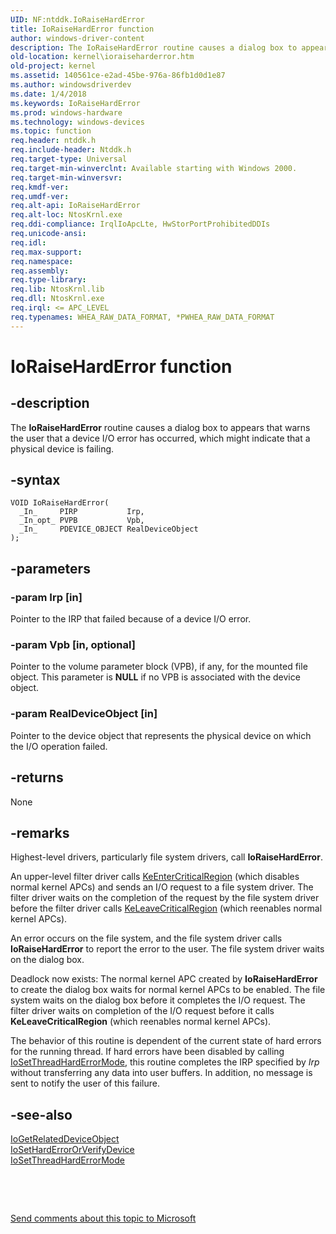```yaml
---
UID: NF:ntddk.IoRaiseHardError
title: IoRaiseHardError function
author: windows-driver-content
description: The IoRaiseHardError routine causes a dialog box to appears that warns the user that a device I/O error has occurred, which might indicate that a physical device is failing.
old-location: kernel\ioraiseharderror.htm
old-project: kernel
ms.assetid: 140561ce-e2ad-45be-976a-86fb1d0d1e87
ms.author: windowsdriverdev
ms.date: 1/4/2018
ms.keywords: IoRaiseHardError
ms.prod: windows-hardware
ms.technology: windows-devices
ms.topic: function
req.header: ntddk.h
req.include-header: Ntddk.h
req.target-type: Universal
req.target-min-winverclnt: Available starting with Windows 2000.
req.target-min-winversvr: 
req.kmdf-ver: 
req.umdf-ver: 
req.alt-api: IoRaiseHardError
req.alt-loc: NtosKrnl.exe
req.ddi-compliance: IrqlIoApcLte, HwStorPortProhibitedDDIs
req.unicode-ansi: 
req.idl: 
req.max-support: 
req.namespace: 
req.assembly: 
req.type-library: 
req.lib: NtosKrnl.lib
req.dll: NtosKrnl.exe
req.irql: <= APC_LEVEL
req.typenames: WHEA_RAW_DATA_FORMAT, *PWHEA_RAW_DATA_FORMAT
---
```


# IoRaiseHardError function



## -description
The <b>IoRaiseHardError</b> routine causes a dialog box to appears that warns the user that a device I/O error has occurred, which might indicate that a physical device is failing.



## -syntax

````
VOID IoRaiseHardError(
  _In_     PIRP           Irp,
  _In_opt_ PVPB           Vpb,
  _In_     PDEVICE_OBJECT RealDeviceObject
);
````


## -parameters

### -param Irp [in]

Pointer to the IRP that failed because of a device I/O error. 


### -param Vpb [in, optional]

Pointer to the volume parameter block (VPB), if any, for the mounted file object. This parameter is <b>NULL</b> if no VPB is associated with the device object.


### -param RealDeviceObject [in]

Pointer to the device object that represents the physical device on which the I/O operation failed. 


## -returns
None


## -remarks
Highest-level drivers, particularly file system drivers, call <b>IoRaiseHardError</b>.

An upper-level filter driver calls <a href="..\ntddk\nf-ntddk-keentercriticalregion.md">KeEnterCriticalRegion</a> (which disables normal kernel APCs) and sends an I/O request to a file system driver. The filter driver waits on the completion of the request by the file system driver before the filter driver calls <a href="..\ntddk\nf-ntddk-keleavecriticalregion.md">KeLeaveCriticalRegion</a> (which reenables normal kernel APCs).

An error occurs on the file system, and the file system driver calls <b>IoRaiseHardError</b> to report the error to the user. The file system driver waits on the dialog box.

Deadlock now exists: The normal kernel APC created by <b>IoRaiseHardError</b> to create the dialog box waits for normal kernel APCs to be enabled. The file system waits on the dialog box before it completes the I/O request. The filter driver waits on completion of the I/O request before it calls <b>KeLeaveCriticalRegion</b> (which reenables normal kernel APCs).

The behavior of this routine is dependent of the current state of hard errors for the running thread. If hard errors have been disabled by calling <a href="..\ntddk\nf-ntddk-iosetthreadharderrormode.md">IoSetThreadHardErrorMode</a>, this routine completes the IRP specified by <i>Irp</i> without transferring any data into user buffers. In addition, no message is sent to notify the user of this failure. 


## -see-also
<dl>
<dt>
<a href="..\wdm\nf-wdm-iogetrelateddeviceobject.md">IoGetRelatedDeviceObject</a>
</dt>
<dt>
<a href="..\ntddk\nf-ntddk-iosetharderrororverifydevice.md">IoSetHardErrorOrVerifyDevice</a>
</dt>
<dt>
<a href="..\ntddk\nf-ntddk-iosetthreadharderrormode.md">IoSetThreadHardErrorMode</a>
</dt>
</dl>
 

 

<a href="mailto:wsddocfb@microsoft.com?subject=Documentation%20feedback [kernel\kernel]:%20IoRaiseHardError routine%20 RELEASE:%20(1/4/2018)&amp;body=%0A%0APRIVACY STATEMENT%0A%0AWe use your feedback to improve the documentation. We don't use your email address for any other purpose, and we'll remove your email address from our system after the issue that you're reporting is fixed. While we're working to fix this issue, we might send you an email message to ask for more info. Later, we might also send you an email message to let you know that we've addressed your feedback.%0A%0AFor more info about Microsoft's privacy policy, see http://privacy.microsoft.com/en-us/default.aspx." title="Send comments about this topic to Microsoft">Send comments about this topic to Microsoft</a>

